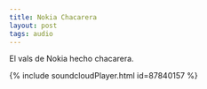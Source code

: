 ```yaml
---
title: Nokia Chacarera
layout: post
tags: audio
---
```


El vals de Nokia hecho chacarera.


{% include soundcloudPlayer.html id=87840157 %}
